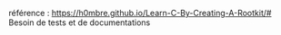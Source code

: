 référence : https://h0mbre.github.io/Learn-C-By-Creating-A-Rootkit/#
Besoin de tests et de documentations